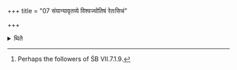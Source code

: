 +++
title = "07 संयान्यावृतव्ये विश्वज्योतिषं रेतःसिचं"

+++

<details><summary>थिते</summary>

7. According to the opinion of some (ritualists)[^1] (there should be) the Saṁyānī, two R̥tavyās, Viśvajyotis, Retaḥsic, Hiraṇyeṣṭaka, Maṇḍaleṣṭaka, Vikarṇī, Svayamātr̥ṇṇā (bricks) in this order.   

[^1]: Perhaps the followers of ŚB VII.7.1.9.  
</details>

